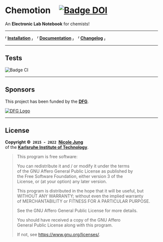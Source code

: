 # Chemotion [![Badge DOI]][DOI]

An **Electronic Lab Notebook** for chemists!

---

**⸢ [Installation] ⸥ ⸢ [Documentation] ⸥ ⸢ [Changelog] ⸥**

---

## Tests

![Badge CI]

---

## Sponsors

This project has been funded by the **[DFG]**.

[![DFG Logo]][DFG]

---

## License

**Copyright © `2015` - `2022` [Nicole Jung]** <br>
of the **[Karlsruhe Institute of Technology]**.

> This program is free software:
>
> You can redistribute it and / or  modify it under the terms <br>
> of the GNU Affero General Public License as published by <br>
> the Free Software Foundation, either version 3 of the <br>
> License, or (at your option) any later version.
>
> This program is distributed in the hope that it will be useful, but <br>
> WITHOUT ANY WARRANTY; without even the implied warranty <br>
> of MERCHANTABILITY or FITNESS FOR A PARTICULAR PURPOSE.
>
> See the GNU Affero General Public License for more details.
>
> You should have received a copy of the GNU Affero<br>
> General Public License along with this program.
>
> If not, see <https://www.gnu.org/licenses/>.



<!----------------------------------------------------------------------------->

[Installation]: https://www.chemotion.net/chemotionsaurus/docs/category/installation
[Documentation]: https://www.chemotion.net/chemotionsaurus/docs/eln/intro
[Changelog]: CHANGELOG.md

[DFG]: https://www.dfg.de/en/
[DFG Logo]: https://www.dfg.de/zentralablage/bilder/service/logos_corporate_design/logo_negativ_267.png

[Nicole Jung]: mailto:nicole.jung@kit.edu
[Karlsruhe Institute of Technology]: https://www.kit.edu/english/

[DOI]: https://doi.org/10.5281/zenodo.1054134

[Badge CI]: https://github.com/ComPlat/chemotion_ELN/actions/workflows/ci.yml/badge.svg?branch=main
[Badge DOI]: https://zenodo.org/badge/DOI/10.5281/zenodo.1054134.svg
